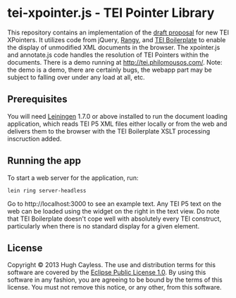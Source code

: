 # tei-xpointer.js - TEI Pointer Library

This repository contains an implementation of the [draft proposal](https://docs.google.com/document/d/1JsMA-gOGrevyY-crzHGiC7eZ8XdV5H_wFTlUGzrf20w/edit#) 
for new TEI XPointers. It utilizes code from jQuery, [Rangy](https://code.google.com/p/rangy/), and 
[TEI Boilerplate](http://dcl.slis.indiana.edu/teibp/) to enable the display of unmodified XML documents in the 
browser. The xpointer.js and annotate.js code handles the resolution of TEI Pointers within the documents. There is a
demo running at <http://tei.philomousos.com/>. Note: the demo is a demo, there are certainly bugs, the webapp part may 
be subject to falling over under any load at all, etc.

## Prerequisites

You will need [Leiningen][1] 1.7.0 or above installed to run the document loading application, which reads TEI P5 XML files either locally or from the web and delivers them to the browser with the TEI Boilerplate XSLT processing inscruction added.

[1]: https://github.com/technomancy/leiningen

## Running the app

To start a web server for the application, run:

    lein ring server-headless
    
Go to http://localhost:3000 to see an example text. Any TEI P5 text on the web can be loaded using the widget on the right in the text view. Do note that TEI Boilerplate doesn't cope well with absolutely every TEI construct, particularly when there is no standard display for a given element.

## License

Copyright © 2013 Hugh Cayless. The use and distribution terms for this software are covered by the [Eclipse Public License 1.0](http://opensource.org/licenses/eclipse-1.0.php). By using this software in any fashion, you are agreeing to be bound by the terms of this license. You must not remove this notice, or any other, from this software.
